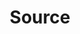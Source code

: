 ---
# -------------------------- #
#        CONTENT TYPE        #
# -------------------------- #

content-type: "api-object"
endpoint: "sources"
order: 5


# -------------------------- #
#        OBJECT INFO         #
# -------------------------- #

title: "Source"
description: "{{ api.core-objects.sources.description }}"
endpoint-url: "/sources"


# -------------------------- #
#        VERSION INFO        #
# -------------------------- #

latest-version: "4"
versions:
  - number: "4"
    deprecated: false


# -------------------------- #
#      AVAILABLE METHODS     #
# -------------------------- #

available-methods:
  - id: "create-a-source"
    title: "Create a source"
    method: "post"
    short: "{{ api.core-objects.sources.create.short | flatify }}"

  - id: "update-a-source"
    title: "Update a source"
    method: "put"
    short: "{{ api.core-objects.sources.update.description | flatify }}"

  - id: "retrieve-a-source"
    title: "Retrieve a source"
    method: "get"
    short: "{{ api.core-objects.sources.retrieve.description | flatify }}"

  - id: "list-sources"
    title: "List all sources"
    method: "get"
    short: "{{ api.core-objects.sources.list.description | flatify }}"


# -------------------------- #
#      OBJECT ATTRIBUTES     #
# -------------------------- #

object-attributes:
  - name: "id"
    type: "integer"
    description: "The unique identifier for this source."

  - name: "created_at"
    type: "timestamp"
    description: "The time at which the source object was created."

  - name: "deleted_at"
    type: "timestamp"
    description: "The time at which the source object was deleted."

  - name: "display_name"
    type: "string"
    description: "The display name of the source connection."

  - name: "name"
    type: "string"
    description: "{{ connect.common.attributes.name }}"

  - name: "paused_at"
    type: "timestamp"
    description: "If the connection was paused by the user, the time the pause began. Otherwise, or if the connection is active, this will be null."

  - name: "properties"
    type: "object"
    sub-type: "properties"
    url: "{{ api.data-structures.properties.section }}"
    description: "{{ connect.common.attributes.properties | flatify }}"

  - name: "report_card"
    type: "object"
    sub-type: "source report card"
    url: "{{ api.data-structures.report-cards.source.section }}"
    description: "A description of the source's configuration state."

  - name: "stitch_client_id"
    type: "integer"
    description: "The ID of the Stitch client account."

  - name: "system_paused_at"
    type: "timestamp"
    description: "If the connection was paused by the system, the time the pause began. Otherwise, or if the connection is active, this will be null."

  - name: "type"
    type: "string"
    description: "The source type."

  - name: "updated_at"
    type: "timestamp"
    description: "The time at which the object was last updated."
---